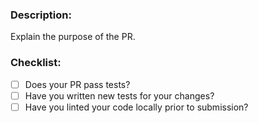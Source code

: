 ### Description:
Explain the purpose of the PR.

### Checklist:

* [ ] Does your PR pass tests?
* [ ] Have you written new tests for your changes?
* [ ] Have you linted your code locally prior to submission?
